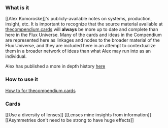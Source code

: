 ### What is it

[[Alex Komoroske]]'s publicly-available notes on systems, production, insight, etc. It is important to recognize that the source material available at [thecompendium.cards](https://thecompendium.cards/) will **always** be more up to date and complete than here in the Flux Universe. Many of the cards and ideas in the Compendium are represented here as linkages and nodes to the broader material of the Flux Universe, and they are included here in an attempt to contextualize them in a broader network of ideas than what Alex may run into as an individual.

Alex has published a more in depth history [here](https://medium.com/@komorama/the-journey-to-thecompendium-cards-77b06358818c)

### How to use it

[How to for thecompendium.cards](https://medium.com/@komorama/how-to-use-thecompendium-cards-ee8660b16b11)


### Cards
[[Use a diversity of lenses]]
[[Lenses mine insights from information]]
[[Asymmetries don't need to be strong to have huge effects]]